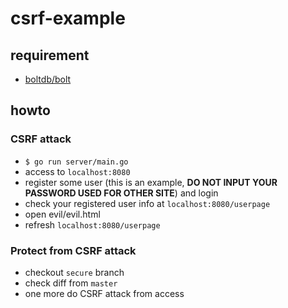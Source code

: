 csrf-example
============

## requirement

* [boltdb/bolt](https://github.com/boltdb/bolt)

## howto

### CSRF attack
* `$ go run server/main.go`
* access to `localhost:8080`
* register some user (this is an example, **DO NOT INPUT YOUR PASSWORD USED FOR OTHER SITE**) and login
* check your registered user info at `localhost:8080/userpage`
* open evil/evil.html
* refresh `localhost:8080/userpage`

### Protect from CSRF attack
* checkout `secure` branch
* check diff from `master`
* one more do CSRF attack from access
